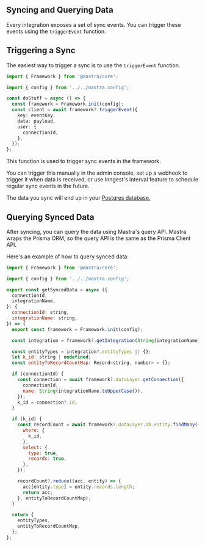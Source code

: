 ## Syncing and Querying Data

Every integration exposes a set of sync events. You can trigger these events using the `triggerEvent` function.

## Triggering a Sync

The easiest way to trigger a sync is to use the `triggerEvent` function.

```ts
import { Framework } from '@mastra/core';

import { config } from '../../mastra.config';

const doStuff = async () => {
  const framework = Framework.init(config);
  const client = await framework?.triggerEvent({
    key: eventKey,
    data: payload,
    user: {
      connectionId,
    },
  });
};
```

This function is used to trigger sync events in the framework.

You can trigger this manually in the admin console, set up a webhook to trigger it when data is received, or use Inngest's interval feature to schedule regular sync events in the future.

The data you sync will end up in your [Postgres database.](../reference/db-storage.md)

## Querying Synced Data

After syncing, you can query the data using Mastra's query API. Mastra wraps the Prisma ORM, so the query API is the same as the Prisma Client API.

Here's an example of how to query synced data:

```js
import { Framework } from '@mastra/core';

import { config } from '../../mastra.config';

export const getSyncedData = async ({
  connectionId,
  integrationName,
}: {
  connectionId: string,
  integrationName: string,
}) => {
  export const framework = Framework.init(config);

  const integration = framework?.getIntegration(String(integrationName).toUpperCase());

  const entityTypes = integration?.entityTypes || {};
  let k_id: string | undefined;
  const entityToRecordCountMap: Record<string, number> = {};

  if (connectionId) {
    const connection = await framework?.dataLayer.getConnection({
      connectionId,
      name: String(integrationName.toUpperCase()),
    });
    k_id = connection?.id;
  }

  if (k_id) {
    const recordCount = await framework?.dataLayer.db.entity.findMany({
      where: {
        k_id,
      },
      select: {
        type: true,
        records: true,
      },
    });

    recordCount?.reduce((acc, entity) => {
      acc[entity.type] = entity.records.length;
      return acc;
    }, entityToRecordCountMap);
  }

  return {
    entityTypes,
    entityToRecordCountMap,
  };
};
```
